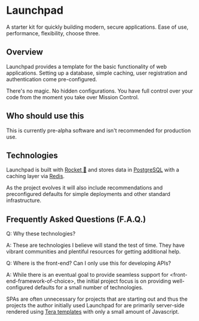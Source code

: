 # Launchpad

A starter kit for quickly building modern, secure applications. Ease of use, performance, flexibility, choose three.

## Overview

Launchpad provides a template for the basic functionality of web applications. Setting up a database, simple caching, user registration and authentication come pre-configured.

There's no magic. No hidden configurations. You have full control over your code from the moment you take over Mission Control.

## Who should use this

This is currently pre-alpha software and isn't recommended for production use.

## Technologies

Launchpad is built with [Rocket 🚀](http://rocket.rs/) and stores data in [PostgreSQL](https://www.postgresql.org/) with a caching layer via [Redis](https://redis.io/).

As the project evolves it will also include recommendations and preconfigured defaults for simple deployments and other standard infrastructure.

## Frequently Asked Questions (F.A.Q.)

Q: Why these technologies?

A: These are technologies I believe will stand the test of time. They have vibrant communities and plentiful resources for getting additional help.

Q: Where is the front-end? Can I only use this for developing APIs?

A: While there is an eventual goal to provide seamless support for \<front-end-framework-of-choice>, the initial project focus is on providing well-configured defaults for a small number of technologies.

SPAs are often unnecessary for projects that are starting out and thus the projects the author initially used Launchpad for are primarily server-side rendered using [Tera templates](https://tera.netlify.app/docs/) with only a small amount of Javascript.
